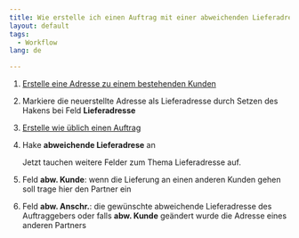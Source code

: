 ```yaml
---
title: Wie erstelle ich einen Auftrag mit einer abweichenden Lieferadresse ?
layout: default
tags:
  - Workflow
lang: de

---
```

1. [Erstelle eine Adresse zu einem bestehenden Kunden](Wie_lege_ich_eine_Adresse_an)
1. Markiere die neuerstellte Adresse als Lieferadresse durch Setzen des Hakens bei Feld **Lieferadresse**
1. [Erstelle wie üblich einen Auftrag](Wie_erstelle_ich_einen_Auftrag)
1. Hake **abweichende Lieferadrese** an
   
   Jetzt tauchen weitere Felder zum Thema Lieferadresse auf.
   
1.  Feld **abw. Kunde**: wenn die Lieferung an einen anderen Kunden gehen soll trage hier den Partner ein
1.  Feld **abw. Anschr.**: die gewünschte abweichende Lieferadresse des Auftraggebers oder falls **abw. Kunde** geändert wurde die Adresse eines anderen Partners

